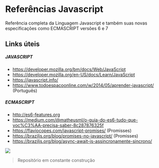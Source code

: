 # Referências Javascript  

Referência completa da Linguagem Javascript e também suas novas especificações como ECMASCRIPT versões 6 e 7

## Links úteis
##### JAVASCRIPT
* https://developer.mozilla.org/bm/docs/Web/JavaScript
* https://developer.mozilla.org/en-US/docs/Learn/JavaScript
* https://javascript.info/
* https://www.todoespacoonline.com/w/2014/05/aprender-javascript/ (Português)

##### ECMASCRIPT
* http://es6-features.org
* https://medium.com/@matheusml/o-guia-do-es6-tudo-que-voc%C3%AA-precisa-saber-8c287876325f
* https://flaviocopes.com/javascript-promises/ (Promisses)
* https://braziljs.org/blog/promises-no-javascript/ (Promisses)
* https://braziljs.org/blog/async-await-js-assincronamente-sincrono/

![](https://github.com/leandrobeandrade/javascript-references/blob/master/js.png)

> Repositório em constante construção
